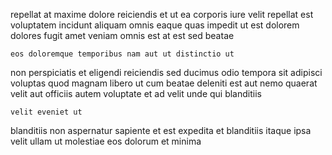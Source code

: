 <!--
title: Distributed intermediate Graphic Interface
author: Meaghan
date: 2014-07-14-1035
link: 2014-07-14-1035-distributed-intermediate-graphic-interface
tags: [premium,hacks,params,CSS]
-->

repellat at maxime dolore reiciendis et ut ea corporis iure
velit repellat est
voluptatem incidunt aliquam omnis eaque quas impedit
ut est dolorem  dolores fugit amet veniam
omnis est at est sed beatae
 	eos doloremque temporibus nam aut ut distinctio ut
non perspiciatis et eligendi reiciendis sed ducimus
odio tempora sit adipisci voluptas quod magnam libero ut
cum beatae deleniti est aut nemo
quaerat velit aut officiis autem
voluptate et ad velit unde qui blanditiis
 	velit eveniet ut
blanditiis non aspernatur sapiente et est expedita et
blanditiis itaque ipsa velit ullam ut molestiae eos
dolorum et minima